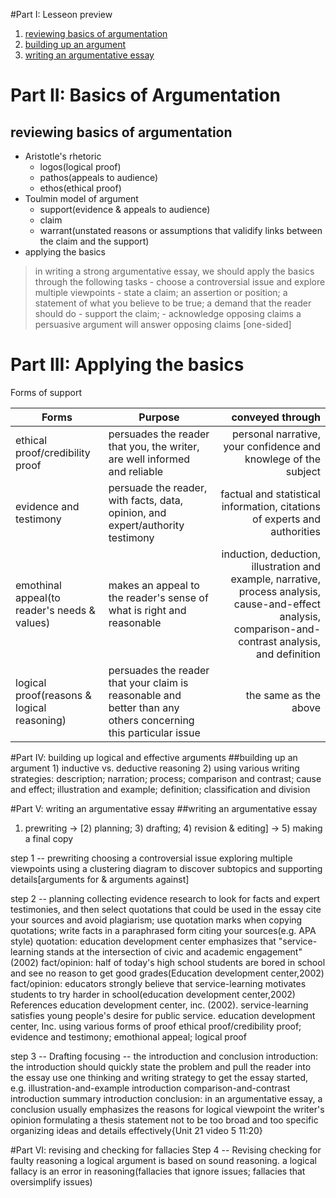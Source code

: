 #Part I: Lesseon preview 
1. [reviewing basics of argumentation](#reviewing-basics-of-argumentation)
1. [building up an argument](#building-up-an-argument)
1. [writing an argumentative essay](#writing-an-argumentative-essay)

# Part II: Basics of Argumentation 
## reviewing basics of argumentation

* Aristotle's rhetoric 
    - logos(logical proof)
    - pathos(appeals to audience)
    - ethos(ethical proof)
* Toulmin model of argument
    - support(evidence & appeals to audience)
    - claim
    - warrant(unstated reasons or assumptions that validify links between the claim and the support)
* applying the basics
>in writing a strong argumentative essay, we should apply the basics through the following tasks
    - choose a controversial issue and explore multiple viewpoints
    - state a claim; an assertion or position; a statement of what you believe to be true; a demand that the reader should do
    - support the claim;
    - acknowledge opposing claims   a persuasive argument will answer opposing claims [one-sided]

# Part III: Applying the basics

Forms of support

| Forms | Purpose | conveyed through |
|-------|---------|-----------------:|
| ethical proof/credibility proof | persuades the reader that you, the writer, are well informed and reliable | personal narrative, your confidence and knowlege of the subject 
| evidence and testimony | persuade the reader, with facts, data, opinion, and expert/authority testimony | factual and statistical information, citations of experts and authorities
| emothinal appeal(to reader's needs & values)| makes an appeal to the reader's sense of what is right and reasonable | induction, deduction, illustration and example, narrative, process analysis, cause-and-effect analysis, comparison-and-contrast analysis, and definition
| logical proof(reasons & logical reasoning) | persuades the reader that your claim is reasonable and better than any others concerning this particular issue | the same as the above

#Part IV: building up logical and effective arguments
##building up an argument
    1) inductive vs. deductive reasoning
    2) using various writing strategies: description; narration; process; comparison and contrast; cause and effect; illustration and example; definition; classification and division

#Part V: writing an argumentative essay
##writing an argumentative essay
1) prewriting -> [2) planning; 3) drafting; 4) revision & editing] -> 5) making a final copy

step 1 -- prewriting
    choosing a controversial issue
    exploring multiple viewpoints   using a clustering diagram to discover subtopics and supporting details[arguments for & arguments against]

step 2 -- planning 
    collecting evidence     research to look for facts and expert testimonies, and then select quotations that could be used in the essay
        cite your sources and avoid plagiarism;
        use quotation marks when copying quotations;
        write facts in a paraphrased form 
    citing your sources(e.g. APA style)
        quotation: education development center emphasizes that "service-learning stands at the intersection of civic and academic engagement"(2002)
        fact/opinion: half of today's high school students are bored in school and see no reason to get good grades(Education development center,2002)
        fact/opinion: educators strongly believe that service-learning motivates students to try harder in school(education development center,2002)
        References  education development center, inc. (2002).  service-learning satisfies young people's desire for public service. education development center, Inc.
    using various forms of proof    ethical proof/credibility proof; evidence and testimony; emothional appeal; logical proof

step 3 -- Drafting
    focusing -- the introduction and conclusion
        introduction: the introduction should quickly state the problem and pull the reader into the essay
        use one thinking and writing strategy to get the essay started, 
        e.g.
            illustration-and-example introduction
            comparison-and-contrast introduction
            summary introduction
        conclusion: in an argumentative essay, a conclusion usually emphasizes the reasons for
            logical viewpoint
            the writer's opinion
    formulating a thesis statement       not to be too broad and too specific
    organizing ideas and details effectively{Unit 21 video 5 11:20}
        
#Part VI: revising and checking for fallacies
    Step 4 -- Revising
    checking for faulty reasoning
        a logical argument is based on sound reasoning. a logical fallacy is an error in reasoning(fallacies that ignore issues; fallacies that oversimplify issues)
